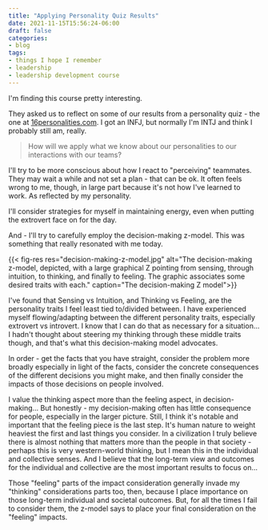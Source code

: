 ```yaml
---
title: "Applying Personality Quiz Results"
date: 2021-11-15T15:56:24-06:00
draft: false
categories:
- blog
tags:
- things I hope I remember
- leadership
- leadership development course
---
```


I'm finding this course pretty interesting.

They asked us to reflect on some of our results from a personality quiz - the one at [16personalities.com](https://www.16personalities.com/).  I got an INFJ, but normally I'm INTJ and think I probably still am, really.

> How will we apply what we know about our personalities to our interactions with our teams?

I'll try to be more conscious about how I react to "perceiving" teammates.  They may wait a while and not set a plan - that can be ok.  It often feels wrong to me, though, in large part because it's not how I've learned to work.  As reflected by my personality.

I'll consider strategies for myself in maintaining energy, even when putting the extrovert face on for the day.

And - I'll try to carefully employ the decision-making z-model.  This was something that really resonated with me today.

{{< fig-res res="decision-making-z-model.jpg" alt="The decision-making z-model, depicted, with a large graphical Z pointing from sensing, through intuition, to thinking, and finally to feeling.  The graphic associates some desired traits with each." caption="The decision-making Z model">}}

I've found that Sensing vs Intuition, and Thinking vs Feeling, are the personality traits I feel least tied to/divided between.  I have experienced myself flowing/adapting between the different personality traits, especially extrovert vs introvert.  I know that I can do that as necessary for a situation... I hadn't thought about steering my thinking through these middle traits though, and that's what this decision-making model advocates.

In order - get the facts that you have straight, consider the problem more broadly especially in light of the facts, consider the concrete consequences of the different decisions you might make, and then finally consider the impacts of those decisions on people involved.

I value the thinking aspect more than the feeling aspect, in decision-making...  But honestly - my decision-making often has little consequence for people, especially in the larger picture.  Still, I think it's notable and important that the feeling piece is the last step.  It's human nature to weight heaviest the first and last things you consider.  In a civilization I truly believe there is almost nothing that matters more than the people in that society - perhaps this is very western-world thinking, but I mean this in the individual and collective senses.  And I believe that the long-term view and outcomes for the individual and collective are the most important results to focus on...

Those "feeling" parts of the impact consideration generally invade my "thinking" considerations parts too, then, because I place importance on those long-term individual and societal outcomes.  But, for all the times I fail to consider them, the z-model says to place your final consideration on the "feeling" impacts.
